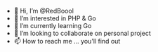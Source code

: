 - 👋 Hi, I’m @RedBoool
- 👀 I’m interested in PHP & Go
- 🌱 I’m currently learning Go
- 💞️ I’m looking to collaborate on personal project
- 📫 How to reach me ... you'll find out

<!---
RedBoool/RedBoool is a ✨ special ✨ repository because its `README.md` (this file) appears on your GitHub profile.
You can click the Preview link to take a look at your changes.
--->
